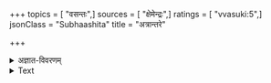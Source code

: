 +++
topics = [ "वसन्तः",]
sources = [ "क्षेमेन्द्रः",]
ratings = [ "vvasuki:5",]
jsonClass = "Subhaashita"
title = "अत्रान्तरे"

+++

<details><summary>अज्ञात-विवरणम्</summary>

Then dancing its eyebrows of quivering bees, Spring— Death for separated lovers— came.
</details>



<details><summary>Text</summary>

अत्रान्तरे भ्रमद्भृङ्गमालाभ्रूभङ्गविभ्रमः ।  
कालः प्रोषितकान्तानां पुष्पकालः समाययौ ॥
</details>
